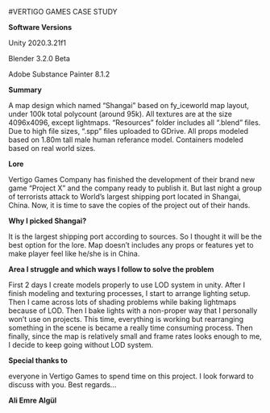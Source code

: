 

#VERTIGO GAMES CASE STUDY

**Software Versions**

Unity 2020.3.21f1

Blender 3.2.0 Beta

Adobe Substance Painter 8.1.2



**Summary**

A map design which named “Shangai” based on fy_iceworld map layout, under 100k total polycount (around 95k).
All textures are at the size 4096x4096, except lightmaps.
“Resources” folder includes all “.blend” files. Due to high file sizes, “.spp” files uploaded to GDrive.
All props modeled based on 1.80m tall male human referance model. Containers modeled based on real world sizes.



**Lore**

Vertigo Games Company has finished the development of their brand new game “Project X” and the company ready to publish it. But last night a group of terrorists attack to World’s largest shipping port located in Shangai, China. Now, it is time to save the copies of the project out of their hands.



**Why I picked Shangai?**

It is the largest shipping port according to sources. So I thought it will be the best option for the lore. Map doesn’t includes any props or features yet to make player feel like he/she is in China. 



**Area I struggle and which ways I follow to solve the problem**

First 2 days I create models properly to use LOD system in unity. After I finish modeling and texturing processes, I start to arrange lighting setup. 
Then I came across lots of shading problems while baking lightmaps because of LOD. Then I bake lights with a non-proper way that I personally won’t use on projects. 
This time, everything is working but rearranging something in the scene is became a really time consuming process.
Then finally, since the map is relatively small and frame rates looks enough to me, I decide to keep going without LOD system.



**Special thanks to**

everyone in Vertigo Games to spend time on this project. I look forward to discuss with you.
Best regards...

**Ali Emre Algül**
